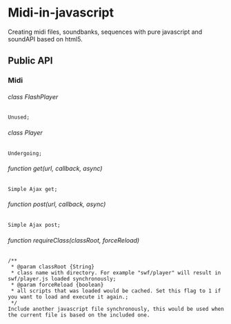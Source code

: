 Midi-in-javascript
==================

Creating midi files, soundbanks, sequences with pure javascript and soundAPI based on html5. 

Public API
------------------

### Midi

###### class FlashPlayer
    Unused;
    
###### class Player
    Undergoing;
    
###### function get(url, callback, async)
    Simple Ajax get;
    
###### function post(url, callback, async)
    Simple Ajax post;
    
###### function requireClass(classRoot, forceReload)
    
    /**
     * @param classRoot {String} 
     * class name with directory. For example "swf/player" will result in swf/player.js loaded synchronously;
     * @param forceReload {boolean} 
     * all scripts that was loaded would be cached. Set this flag to 1 if you want to load and execute it again.;
     */
    Include another javascript file synchronously, this would be used when the current file is based on the included one.
    